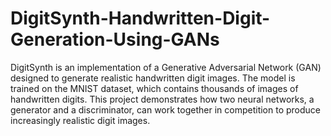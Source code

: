 # DigitSynth-Handwritten-Digit-Generation-Using-GANs
DigitSynth is an implementation of a Generative Adversarial Network (GAN) designed to generate realistic handwritten digit images. The model is trained on the MNIST dataset, which contains thousands of images of handwritten digits. This project demonstrates how two neural networks, a generator and a discriminator, can work together in competition to produce increasingly realistic digit images.
